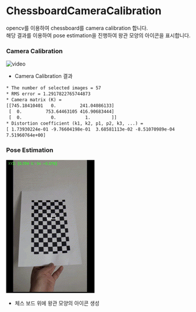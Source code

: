 # ChessboardCameraCalibration
opencv를 이용하여 chessboard를 camera calibration 합니다.  
해당 결과를 이용하여 pose estimation을 진행하여 왕관 모양의 아이콘을 표시합니다.

### Camera Calibration
![video](./Resources/result_1.gif)

- Camera Calibration 결과

```
* The number of selected images = 57
* RMS error = 1.2917822765744873
* Camera matrix (K) =
[[745.18410401   0.         241.04086133]
 [  0.         753.64463105 416.90683444]
 [  0.           0.           1.        ]]
* Distortion coefficient (k1, k2, p1, p2, k3, ...) =
[ 1.73930224e-01 -9.76604198e-01  3.68581113e-02 -8.51070989e-04 7.51960764e+00]
```

### Pose Estimation
![video](./Resources/result_2.gif)

- 체스 보드 위에 왕관 모양의 아이콘 생성